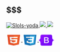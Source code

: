 ## $$$
 <div>
  <a href="https://github.com/slolstrix">
  <img align="center" alt="Slols-yoda" src="https://images6.fanpop.com/image/photos/43600000/The-Child-in-The-Mandalorian-Chapter-10-The-Passenger-the-mandalorian-43625462-300-278.gif">
  <img height="150em" src="https://github-readme-stats.vercel.app/api?username=slolstrix&show_icons=true&theme=midnight-purple&include_all_commits=true&count_private=true"/>
  <img height="145em" src="https://github-readme-stats.vercel.app/api/top-langs/?username=slolstrix&layout=compact&langs_count=7&theme=midnight-purple"/>

</div>
<div style="display: inline_block"><br>
  <img align="center" alt="Slols-HTML" height="30" width="40" src="https://raw.githubusercontent.com/devicons/devicon/master/icons/html5/html5-original.svg">
  <img align="center" alt="Slols-CSS" height="30" width="40" src="https://raw.githubusercontent.com/devicons/devicon/master/icons/css3/css3-original.svg">
  <img align="center" alt="Slols-CSS" height="30" width="40" src="https://github.com/devicons/devicon/blob/master/icons/bootstrap/bootstrap-original.svg">
  
</div>
  
  ##
 
</div>
